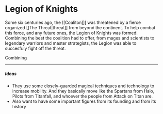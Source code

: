 # Legion of Knights
Some six centuries ago, the [[Coaliton]]] was threatened by a fierce organized [[The Threat|threat]] from beyond the continent. To help combat this force, and any future ones, the Legion of Knights was formed. Combining the best the coalition had to offer, from mages and scientists to legendary warriors and master strategists, the Legion was able to succesfuly fight off the threat. 

Combining 

---
##### Ideas
- They use some closely-guarded magical techniques and technology to increase mobility. And they basically move like the Spartans from Halo, Pilots from Titanfall, and whoever the people from Attack on Titan are.
- Also want to have some important figures from its founding and from its history